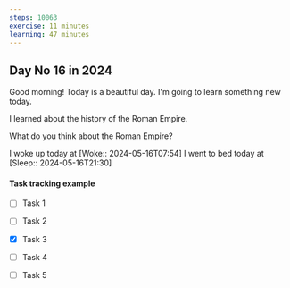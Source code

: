 ```yaml
---
steps: 10063
exercise: 11 minutes
learning: 47 minutes
---
```

## Day No 16 in 2024
Good morning! Today is a beautiful day.
I'm going to learn something new today.

I learned about the history of the Roman Empire.

What do you think about the Roman Empire?

I woke up today at [Woke:: 2024-05-16T07:54]
I went to bed today at [Sleep:: 2024-05-16T21:30]

#### Task tracking example
- [ ] Task 1
- [ ] Task 2
- [x] Task 3
- [ ] Task 4
- [ ] Task 5

